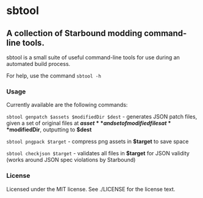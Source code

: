 # sbtool

## A collection of Starbound modding command-line tools.

sbtool is a small suite of useful command-line tools for use during an automated build process.

For help, use the command `sbtool -h`

### Usage

Currently available are the following commands:

`sbtool genpatch $assets $modifiedDir $dest` - generates JSON patch files, given a set of original files at **$asset** and set of modified files at **$modifiedDir**, outputting to **$dest**

`sbtool pngpack $target` - compress png assets in **$target** to save space

`sbtool checkjson $target` - validates all files in **$target** for JSON validity (works around JSON spec violations by Starbound)

### License

Licensed under the MIT license.  See ./LICENSE for the license text.
